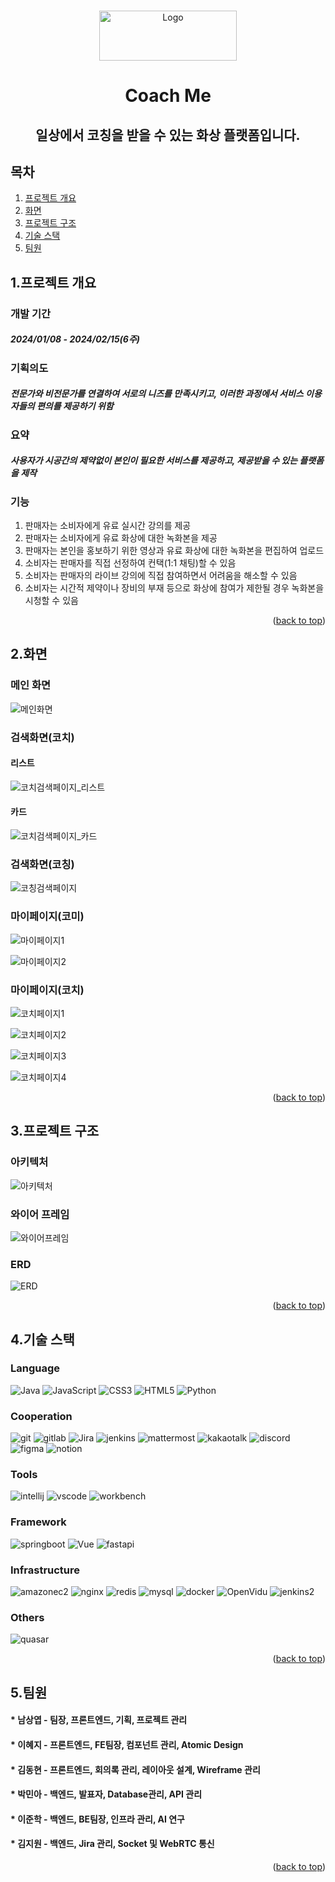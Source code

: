 <!-- Improved compatibility of back to top link: See: https://github.com/othneildrew/Best-README-Template/pull/73 -->
<a name="readme-top"></a>
<!--
*** Thanks for checking out the Best-README-Template. If you have a suggestion
*** that would make this better, please fork the repo and create a pull request
*** or simply open an issue with the tag "enhancement".
*** Don't forget to give the project a star!
*** Thanks again! Now go create something AMAZING! :D
-->



<!-- PROJECT SHIELDS -->
<!--
*** I'm using markdown "reference style" links for readability.
*** Reference links are enclosed in brackets [ ] instead of parentheses ( ).
*** See the bottom of this document for the declaration of the reference variables
*** for contributors-url, forks-url, etc. This is an optional, concise syntax you may use.
*** https://www.markdownguide.org/basic-syntax/#reference-style-links
-->


<!-- PROJECT LOGO -->
<br />
<div align="center">
  <a>
    <img src="https://velog.velcdn.com/images/lee02g29/post/cb5b3090-8f59-438d-8cfd-49959d5fb2ad/image.png" alt="Logo" width="220" height="80">
  </a>

<h1 align="center">Coach Me</h1>

  <h2 align="center">
    일상에서 코칭을 받을 수 있는 화상 플랫폼입니다.
    <br />
  </h2>
</div>

<!-- TABLE OF CONTENTS -->
## 목차
  1. [프로젝트 개요](#1.프로젝트-개요)
  2. [화면](#2.화면)
  3. [프로젝트 구조](#3.프로젝트-구조)
  4. [기술 스택](#4.기술-스택)
  5. [팀원](#5.팀원)


<!-- 프로젝트 개요 -->
## 1.프로젝트 개요

### 개발 기간 
##### 2024/01/08 - 2024/02/15(6주)

### 기획의도 
##### 전문가와 비전문가를 연결하여 서로의 니즈를 만족시키고, 이러한 과정에서 서비스 이용자들의 편의를 제공하기 위함

### 요약
##### 사용자가 시공간의 제약없이 본인이 필요한 서비스를 제공하고, 제공받을 수 있는 플랫폼을 제작

### 기능
1. 판매자는 소비자에게 유료 실시간 강의를 제공
2. 판매자는 소비자에게 유료 화상에 대한 녹화본을 제공
3. 판매자는 본인을 홍보하기 위한 영상과 유료 화상에 대한 녹화본을 편집하여 업로드
4. 소비자는 판매자를 직접 선정하여 컨택(1:1 채팅)할 수 있음
5. 소비자는 판매자의 라이브 강의에 직접 참여하면서 어려움을 해소할 수 있음
6. 소비자는 시간적 제약이나 장비의 부재 등으로 화상에 참여가 제한될 경우 녹화본을 시청할 수 있음


<p align="right">(<a href="#readme-top">back to top</a>)</p>

<!-- 화면 -->
## 2.화면 

### 메인 화면
![메인화면](/uploads/9d1d63c380832752b83b50b8fea6abea/메인화면.JPG)

### 검색화면(코치)
#### 리스트 
![코치검색페이지_리스트](/uploads/0c838c813549069e6dc336861d4bd57a/코치검색페이지_리스트.JPG)
  
#### 카드  
![코치검색페이지_카드](/uploads/e05882f959964ed7f2fe7118f6c24bfe/코치검색페이지_카드.JPG)

### 검색화면(코칭)
![코칭검색페이지](/uploads/1c317472ef49e915d2fc664e62f4dce9/코칭검색페이지.JPG)

### 마이페이지(코미)
![마이페이지1](/uploads/13da3d54df69cb16aab53be33db14142/마이페이지1.JPG)

![마이페이지2](/uploads/b8f4d8f8f2d3e0b86f6d2588e63588fd/마이페이지2.JPG)

### 마이페이지(코치)
![코치페이지1](/uploads/fcbfe506b65bf83cc7d84d5ab9ed08ac/코치페이지1.JPG)

![코치페이지2](/uploads/55bd09bad42a7872f1cc4a7eec205c67/코치페이지2.JPG)

![코치페이지3](/uploads/152cc8f93b2fdc31d23396021438d325/코치페이지3.JPG)

![코치페이지4](/uploads/ad3fe2334d515906a1ee1a24fb06307c/코치페이지4.JPG)

<p align="right">(<a href="#readme-top">back to top</a>)</p>


<!-- structure -->
## 3.프로젝트 구조

### 아키텍처
![아키텍처](/uploads/612ddcd7fab98f7317517b60ae65454e/아키텍처.png)

### 와이어 프레임
![와이어프레임](/uploads/c9d8d4ae383907b1f05be185a91a3765/와이어프레임.png)

### ERD
![ERD](/uploads/3bbcfcd638983d15a1a996ae38dfc333/live_coaching.png)


<p align="right">(<a href="#readme-top">back to top</a>)</p>



<!-- 기술스택 -->
## 4.기술 스택 

### Language
![Java][Java] ![JavaScript][JavaScript] ![CSS3][CSS3] ![HTML5][HTML5] ![Python][Python]

### Cooperation
![git][git] ![gitlab][gitlab] ![Jira][Jira] ![jenkins][jenkins] ![mattermost][mattermost] ![kakaotalk][kakaotalk] ![discord][discord] ![figma][figma] ![notion][notion]

### Tools
![intellij][intellij] ![vscode][vscode] ![workbench][workbench]


### Framework
![springboot][springboot] ![Vue][Vue.js] ![fastapi][fastapi]

### Infrastructure
![amazonec2][amazonec2] ![nginx][nginx] ![redis][redis] ![mysql][mysql] ![docker][docker] ![OpenVidu][OpenVidu] ![jenkins2][jenkins2]

### Others
![quasar][quasar]

<p align="right">(<a href="#readme-top">back to top</a>)</p>


<!-- 팀원 -->
## 5.팀원

#### * 남상엽 - 팀장, 프론트엔드, 기획, 프로젝트 관리
#### * 이혜지 - 프론트엔드, FE팀장, 컴포넌트 관리, Atomic Design
#### * 김동현 - 프론트엔드, 회의록 관리, 레이아웃 설계, Wireframe 관리
#### * 박민아 - 백엔드, 발표자, Database관리, API 관리
#### * 이준학 - 백엔드, BE팀장, 인프라 관리, AI 연구
#### * 김지원 - 백엔드, Jira 관리, Socket 및 WebRTC 통신

<p align="right">(<a href="#readme-top">back to top</a>)</p>



<!-- MARKDOWN LINKS & IMAGES -->
<!-- https://www.markdownguide.org/basic-syntax/#reference-style-links -->
[Java]: https://img.shields.io/badge/Java-000000?style=for-the-badge&logo=java&logoColor=white
[JavaScript]: https://img.shields.io/badge/JavaScript-F7DF1E?style=for-the-badge&logo=JavaScript&logoColor=white
[CSS3]: https://img.shields.io/badge/CSS3-1572B6?style=for-the-badge&logo=CSS3&logoColor=white
[HTML5]: https://img.shields.io/badge/HTML5-E34F26?style=for-the-badge&logo=HTML5&logoColor=white
[Python]: https://img.shields.io/badge/Python-3776AB?style=for-the-badge&logo=python&logoColor=white

[git]: https://img.shields.io/badge/git-F05032?style=for-the-badge&logo=git&logoColor=white
[gitlab]: https://img.shields.io/badge/gitlab-FC6D26?style=for-the-badge&logo=gitlab&logoColor=white
[Jira]: https://img.shields.io/badge/Jira-0052CC?style=for-the-badge&logo=jirasoftware&logoColor=white
[jenkins]: https://img.shields.io/badge/jenkins-D24939?style=for-the-badge&logo=jenkins&logoColor=white
[mattermost]: https://img.shields.io/badge/mattermost-0058CC?style=for-the-badge&logo=mattermost&logoColor=white
[kakaotalk]: https://img.shields.io/badge/kakaotalk-FFCD00?style=for-the-badge&logo=kakaotalk&logoColor=white
[discord]: https://img.shields.io/badge/discord-5865F2?style=for-the-badge&logo=discord&logoColor=white
[figma]: https://img.shields.io/badge/figma-F24E1E?style=for-the-badge&logo=figma&logoColor=white
[notion]: https://img.shields.io/badge/notion-000000?style=for-the-badge&logo=notion&logoColor=white


[intellij]: https://img.shields.io/badge/intellij-000000?style=for-the-badge&logo=intellijidea&logoColor=white
[vscode]: https://img.shields.io/badge/vscode-007ACC?style=for-the-badge&logo=visualstudiocode&logoColor=white
[workbench]: https://img.shields.io/badge/workbench-4479A1?style=for-the-badge&logo=mysql&logoColor=white

[springboot]: https://img.shields.io/badge/springboot-v3.1-6DB33F?style=for-the-badge&logo=springboot&logoColor=white
[Vue.js]: https://img.shields.io/badge/Vue.js-v3.4.15-35495E?style=for-the-badge&logo=vuedotjs&logoColor=4FC08D
[fastapi]: https://img.shields.io/badge/fastAPI-v0.109.0-009688?style=for-the-badge&logo=fastapi&logoColor=4FC08D

[amazonec2]: https://img.shields.io/badge/amazonec2-Ubuntu_20.04-FF9900?style=for-the-badge&logo=amazonec2&logoColor=4FC08D  
[nginx]: https://img.shields.io/badge/nginx-v1.18.0-009639?style=for-the-badge&logo=nginx&logoColor=4FC08D  
[redis]: https://img.shields.io/badge/redis-v5.0.7-DC382D?style=for-the-badge&logo=redis&logoColor=4FC08D
[mysql]: https://img.shields.io/badge/mysql-v8.0.36-4479A1?style=for-the-badge&logo=mysql&logoColor=white
[docker]: https://img.shields.io/badge/docker-v25.0.3-2496ED?style=for-the-badge&logo=docker&logoColor=white
[OpenVidu]: https://img.shields.io/badge/OpenVidu-v2.29.0-333333?style=for-the-badge&logo=webrtc&logoColor=white
[jenkins2]: https://img.shields.io/badge/jenkins-v2.441-D24939?style=for-the-badge&logo=jenkins&logoColor=white

[quasar]: https://img.shields.io/badge/quasar-v2.14.2-050A14?style=for-the-badge&logo=quasar&logoColor=white
